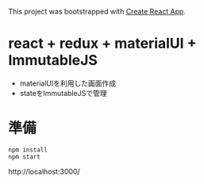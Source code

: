 This project was bootstrapped with [Create React App](https://github.com/facebookincubator/create-react-app).

# react + redux + materialUI + ImmutableJS

* materialUIを利用した画面作成
* stateをImmutableJSで管理

# 準備

```
npm install
npm start
```

http://localhost:3000/
